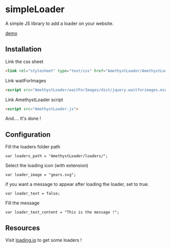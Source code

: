# simpleLoader
A simple JS library to add a loader on your website.

[demo](http://projets.melvin-lemoine.me/AmethystLoader/demo/)


## Installation

Link the css sheet
```html
<link rel="stylesheet" type="text/css" href="AmethystLoader/AmethystLoader.css" />
```

Link waitForImages
```html
<script src="AmethystLoader/waitForImages/dist/jquery.waitforimages.min.js">
```

Link AmethystLoader script
```html
<script src="AmethystLoader.js">
```

And.... It's done !

## Configuration

Fill the loaders folder path
```JS
var loaders_path = "AmethystLoader/loaders/";
```
Select the loading icon (with extension)
```JS
var loader_image = "gears.svg";
```
if you want a message to appear after loading the loader, set to true.
```JS
var loader_text = false;
```
Fill the message
```JS
var loader_text_content = "This is the message !";
```

## Resources
Visit [loading.io](https://loading.io) to get some loaders !
